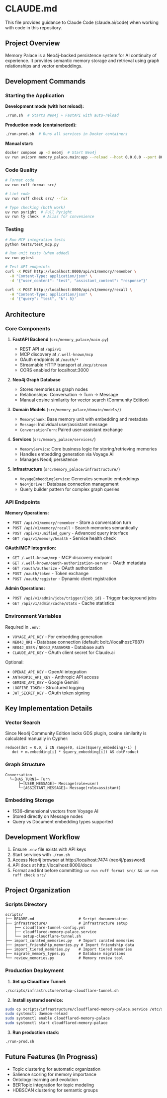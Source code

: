 # CLAUDE.md

This file provides guidance to Claude Code (claude.ai/code) when working with code in this repository.

## Project Overview

Memory Palace is a Neo4j-backed persistence system for AI continuity of experience. It provides semantic memory storage and retrieval using graph relationships and vector embeddings.

## Development Commands

### Starting the Application

**Development mode (with hot reload):**
```bash
./run.sh  # Starts Neo4j + FastAPI with auto-reload
```

**Production mode (containerized):**
```bash
./run-prod.sh  # Runs all services in Docker containers
```

**Manual start:**
```bash
docker compose up -d neo4j  # Start Neo4j
uv run uvicorn memory_palace.main:app --reload --host 0.0.0.0 --port 8000
```

### Code Quality
```bash
# Format code
uv run ruff format src/

# Lint code
uv run ruff check src/ --fix

# Type checking (both work)
uv run pyright  # Full Pyright
uv run ty check  # Alias for convenience
```

### Testing
```bash
# Run MCP integration tests
python tests/test_mcp.py

# Run unit tests (when added)
uv run pytest

# Test API endpoints
curl -X POST http://localhost:8000/api/v1/memory/remember \
  -H "Content-Type: application/json" \
  -d '{"user_content": "test", "assistant_content": "response"}'

curl -X POST http://localhost:8000/api/v1/memory/recall \
  -H "Content-Type: application/json" \
  -d '{"query": "test", "k": 5}'
```

## Architecture

### Core Components

1. **FastAPI Backend** (`src/memory_palace/main.py`)
   - REST API at `/api/v1`
   - MCP discovery at `/.well-known/mcp`
   - OAuth endpoints at `/oauth/*`
   - Streamable HTTP transport at `/mcp/stream`
   - CORS enabled for localhost:3000

2. **Neo4j Graph Database**
   - Stores memories as graph nodes
   - Relationships: Conversation → Turn → Message
   - Manual cosine similarity for vector search (Community Edition)

3. **Domain Models** (`src/memory_palace/domain/models/`)
   - `MemoryChunk`: Base memory unit with embedding and metadata
   - `Message`: Individual user/assistant message
   - `ConversationTurn`: Paired user-assistant exchange

4. **Services** (`src/memory_palace/services/`)
   - `MemoryService`: Core business logic for storing/retrieving memories
   - Handles embedding generation via Voyage AI
   - Manages Neo4j persistence

5. **Infrastructure** (`src/memory_palace/infrastructure/`)
   - `VoyageEmbeddingService`: Generates semantic embeddings
   - `Neo4jDriver`: Database connection management
   - Query builder pattern for complex graph queries

### API Endpoints

**Memory Operations:**
- `POST /api/v1/memory/remember` - Store a conversation turn
- `POST /api/v1/memory/recall` - Search memories semantically
- `POST /api/v1/unified_query` - Advanced query interface
- `GET /api/v1/memory/health` - Service health check

**OAuth/MCP Integration:**
- `GET /.well-known/mcp` - MCP discovery endpoint
- `GET /.well-known/oauth-authorization-server` - OAuth metadata
- `GET /oauth/authorize` - OAuth authorization
- `POST /oauth/token` - Token exchange
- `POST /oauth/register` - Dynamic client registration

**Admin Operations:**
- `POST /api/v1/admin/jobs/trigger/{job_id}` - Trigger background jobs
- `GET /api/v1/admin/cache/stats` - Cache statistics

### Environment Variables

Required in `.env`:
- `VOYAGE_API_KEY` - For embedding generation
- `NEO4J_URI` - Database connection (default: bolt://localhost:7687)
- `NEO4J_USER` / `NEO4J_PASSWORD` - Database auth
- `CLAUDE_API_KEY` - OAuth client secret for Claude.ai

Optional:
- `OPENAI_API_KEY` - OpenAI integration
- `ANTHROPIC_API_KEY` - Anthropic API access
- `GEMINI_API_KEY` - Google Gemini
- `LOGFIRE_TOKEN` - Structured logging
- `JWT_SECRET_KEY` - OAuth token signing

## Key Implementation Details

### Vector Search
Since Neo4j Community Edition lacks GDS plugin, cosine similarity is calculated manually in Cypher:
```cypher
reduce(dot = 0.0, i IN range(0, size($query_embedding)-1) |
   dot + m.embedding[i] * $query_embedding[i]) AS dotProduct
```

### Graph Structure
```
Conversation
  └─[HAS_TURN]→ Turn
      ├─[USER_MESSAGE]→ Message(role=user)
      └─[ASSISTANT_MESSAGE]→ Message(role=assistant)
```

### Embedding Storage
- 1536-dimensional vectors from Voyage AI
- Stored directly on Message nodes
- Query vs Document embedding types supported

## Development Workflow

1. Ensure `.env` file exists with API keys
2. Start services with `./run.sh`
3. Access Neo4j browser at http://localhost:7474 (neo4j/password)
4. API docs at http://localhost:8000/docs
5. Format and lint before committing: `uv run ruff format src/ && uv run ruff check src/`

## Project Organization

### Scripts Directory

```
scripts/
├── README.md                    # Script documentation
├── infrastructure/              # Infrastructure setup
│   ├── cloudflare-tunnel-config.yml
│   ├── cloudflared-memory-palace.service
│   └── setup-cloudflare-tunnel.sh
├── import_curated_memories.py   # Import curated memories
├── import_friendship_memories.py # Import friendship data
├── import_tiered_memories.py    # Import tiered memories
├── migrate_memory_types.py      # Database migrations
└── review_memories.py           # Memory review tool
```

### Production Deployment

1. **Set up Cloudflare Tunnel:**
```bash
./scripts/infrastructure/setup-cloudflare-tunnel.sh
```

2. **Install systemd service:**
```bash
sudo cp scripts/infrastructure/cloudflared-memory-palace.service /etc/systemd/system/
sudo systemctl daemon-reload
sudo systemctl enable cloudflared-memory-palace
sudo systemctl start cloudflared-memory-palace
```

3. **Run production stack:**
```bash
./run-prod.sh
```

## Future Features (In Progress)

- Topic clustering for automatic organization
- Salience scoring for memory importance  
- Ontology learning and evolution
- BERTopic integration for topic modeling
- HDBSCAN clustering for semantic groups
